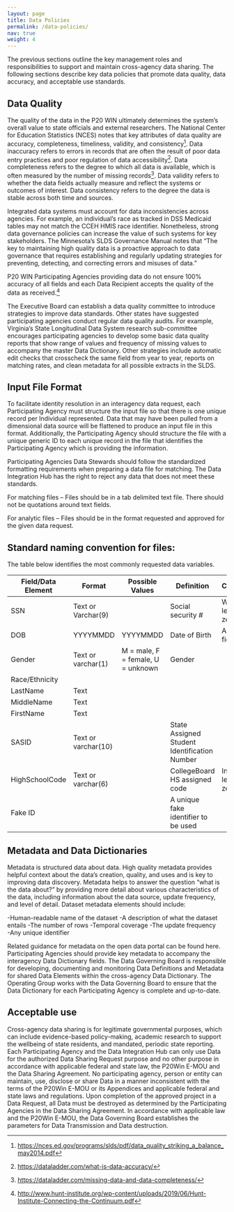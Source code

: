 ```yaml
---
layout: page
title: Data Policies
permalink: /data-policies/
nav: true
weight: 4
---
```


The previous sections outline the key management roles and responsibilities to support and maintain cross-agency data sharing. The following sections describe key data policies that promote data quality, data accuracy, and acceptable use standards.  

## Data Quality
The quality of the data in the P20 WIN ultimately determines the system’s overall value to state officials and external researchers. The National Center for Education Statistics (NCES) notes that key attributes of data quality are accuracy, completeness, timeliness, validity, and consistency[^2]. Data inaccuracy refers to errors in records that are often the result of poor data entry practices and poor regulation of data accessibility[^3]. Data completeness refers to the degree to which all data is available, which is often measured by the number of missing records[^4]. Data validity refers to whether the data fields actually measure and reflect the systems or outcomes of interest. Data consistency refers to the degree the data is stable across both time and sources.

Integrated data systems must account for data inconsistencies across agencies. For example, an individual’s race as tracked in DSS Medicaid tables may not match the CCEH HMIS race identifier. Nonetheless, strong data governance policies can increase the value of such systems for key stakeholders. The Minnesota’s SLDS Governance Manual notes that “The key to maintaining high quality data is a proactive approach to data governance that requires establishing and regularly updating strategies for preventing, detecting, and correcting errors and misuses of data.” 

P20 WIN Participating Agencies providing data do not ensure 100% accuracy of all fields and each Data Recipient accepts the quality of the data as received.[^5]

The Executive Board can establish a data quality committee to introduce strategies to improve data standards. Other states have suggested participating agencies conduct regular data quality audits. For example, Virginia’s State Longitudinal Data System research sub-committee encourages participating agencies to develop some basic data quality reports that show range of values and frequency of missing values to accompany the master Data Dictionary. Other strategies include automatic edit checks that crosscheck the same field from year to year, reports on matching rates, and clean metadata for all possible extracts in the SLDS.

## Input File Format

To facilitate identity resolution in an interagency data request, each Participating Agency must  structure the input file so that there is one unique record per Individual represented. Data that may have been pulled from a dimensional data source will be flattened to produce an input file in this format. Additionally, the Participating Agency should structure the file with a unique generic ID to each unique record in the file that identifies the Participating Agency which is providing the information. 

Participating Agencies Data Stewards should follow the standardized formatting requirements when preparing a data file for matching. The Data Integration Hub has the right to reject any data that does not meet these standards. 

For matching files – Files should be in a tab delimited text file. There should not be quotations around text fields.

For analytic files – Files should be in the format requested and approved for the given data request.

## Standard naming convention for files:

The table below identifies the most commonly requested data variables.

| Field/Data Element | Format | Possible Values | Definition | Comment | 
| ----- | ----- | ----- | ----- | ----- |
| SSN | Text or Varchar(9) | | Social security # | With leading zero |
| DOB | YYYYMMDD | YYYYMMDD | Date of Birth | As a text field |
| Gender |  Text or varchar(1) | M = male, F = female, U = unknown | Gender | |
| Race/Ethnicity | | | | |
| LastName | Text | | | |
| MiddleName | Text | | | |
| FirstName | Text | | | |
| SASID | Text or varchar(10) | | State Assigned Student Identification Number | |
| HighSchoolCode | Text or varchar(6) | | CollegeBoard HS assigned code | Include leading zero |
| Fake ID | | | A unique fake identifier to be used | |

## Metadata and Data Dictionaries 

Metadata is structured data about data. High quality metadata provides helpful context about the data’s creation, quality, and uses and is key to improving data discovery. Metadata helps to answer the question “what is the data about?” by providing more detail about various characteristics of the data, including information about the data source, update frequency, and level of detail. Dataset metadata elements should include:

-Human-readable name of the dataset
-A description of what the dataset entails 
-The number of rows 
-Temporal coverage 
-The update frequency  
-Any unique identifier

Related guidance for metadata on the open data portal can be found here. Participating Agencies should provide key metadata to accompany the interagency Data Dictionary fields. The Data Governing Board is responsible for developing, documenting and monitoring Data Definitions and Metadata for shared Data Elements within the cross-agency Data Dictionary. The Operating Group works with the Data Governing Board to ensure that the Data Dictionary for each Participating Agency is complete and up-to-date. 

## Acceptable use

Cross-agency data sharing is for legitimate governmental purposes, which can include evidence-based policy-making, academic research to support the wellbeing of state residents, and mandated, periodic state reporting. Each Participating Agency and the Data Integration Hub can only use Data for the authorized Data Sharing Request purpose and no other purpose in accordance with applicable federal and state law, the P20Win E-MOU and the Data Sharing Agreement. No participating agency, person or entity can maintain, use, disclose or share Data in a manner inconsistent with the terms of the P20Win E-MOU or its Appendices and applicable federal and state laws and regulations. 
Upon completion of the approved project in a Data Request, all Data must be destroyed as determined by the Participating Agencies in the Data Sharing Agreement. In accordance with applicable law and the P20Win E-MOU, the Data Governing Board establishes the parameters for Data Transmission and Data destruction.

[^2]: https://nces.ed.gov/programs/slds/pdf/data_quality_striking_a_balance_may2014.pdf 
[^3]: https://dataladder.com/what-is-data-accuracy/ 
[^4]: https://dataladder.com/missing-data-and-data-completeness/ 
[^5]: http://www.hunt-institute.org/wp-content/uploads/2019/06/Hunt-Institute-Connecting-the-Continuum.pdf
[^6]: https://vlds.virginia.gov/media/1087/vlds_book_of_dg.pdf 
